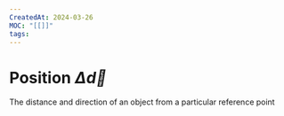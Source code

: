 ```yaml
---
CreatedAt: 2024-03-26
MOC: "[[]]"
tags:
---
```

# Position $\Delta \vec{d}$
The distance and direction of an object from a particular reference point
<!--ID: 1714135053350-->


